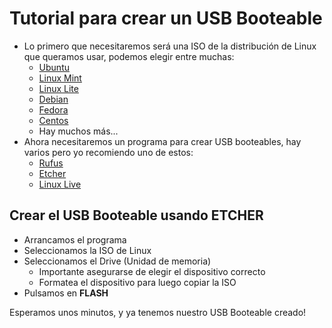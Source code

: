 # Tutorial para crear un USB Booteable

- Lo primero que necesitaremos será una ISO de la distribución de Linux que queramos usar, podemos elegir entre muchas:
    - [Ubuntu](https://ubuntu.com/)
    - [Linux Mint](https://www.linuxmint.com/)
    - [Linux Lite](https://www.linuxliteos.com/)
    - [Debian](https://www.debian.org/index.es.html)
    - [Fedora](https://getfedora.org/es/)
    - [Centos](https://www.centos.org/download/)
    - Hay muchos más... 
- Ahora necesitaremos un programa para crear USB booteables, hay varios pero yo recomiendo uno de estos:
    - [Rufus](https://rufus.ie/)
    - [Etcher](https://www.balena.io/etcher/)
    - [Linux Live](http://www.linuxliveusb.com/en/download)


## Crear el USB Booteable usando ETCHER

- Arrancamos el programa
- Seleccionamos la ISO de Linux
- Seleccionamos el Drive (Unidad de memoria)
    - Importante asegurarse de elegir el dispositivo correcto
    - Formatea el dispositivo para luego copiar la ISO
- Pulsamos en **FLASH**  

Esperamos unos minutos, y ya tenemos nuestro USB Booteable creado!
